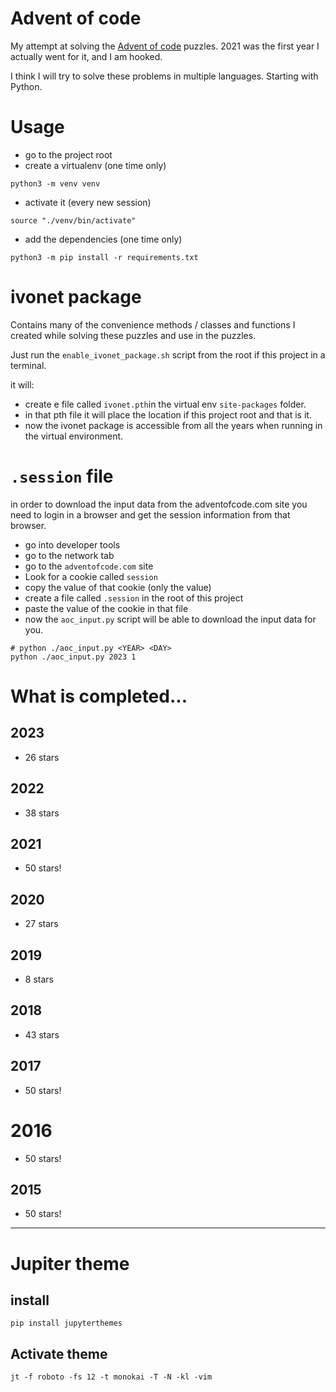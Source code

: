 # Advent of code

My attempt at solving the [Advent of code](https://adventofcode.com) puzzles.
2021 was the first year I actually went for it, and I am hooked.

I think I will try to solve these problems in multiple languages.
Starting with Python.

# Usage

- go to the project root
- create a virtualenv (one time only)

```shell
python3 -m venv venv
```

- activate it (every new session)

```shell
source "./venv/bin/activate"
```

- add the dependencies (one time only)

```shell
python3 -m pip install -r requirements.txt
```

# ivonet package

Contains many of the convenience methods / classes and functions I created while
solving these puzzles and use in the puzzles.

Just run the `enable_ivonet_package.sh` script from the root if this project in
a terminal.

it will:

- create e file called `ivonet.pth`in the virtual env `site-packages` folder.
- in that pth file it will place the location if this project root and that is
  it.
- now the ivonet package is accessible from all the years when running in the
  virtual environment.

# `.session` file

in order to download the input data from the adventofcode.com site you need to login in a browser
and get the session information from that browser.

- go into developer tools
- go to the network tab
- go to the `adventofcode.com` site
- Look for a cookie called `session`
- copy the value of that cookie (only the value)
- create a file called `.session` in the root of this project
- paste the value of the cookie in that file
- now the `aoc_input.py` script will be able to download the input data for you.

```shell
# python ./aoc_input.py <YEAR> <DAY>
python ./aoc_input.py 2023 1
```

# What is completed...

## 2023

- 26 stars

## 2022

- 38 stars

## 2021

- 50 stars!

## 2020

- 27 stars

## 2019

- 8 stars

## 2018

- 43 stars

## 2017

- 50 stars!

# 2016

- 50 stars!

## 2015

- 50 stars!

----

# Jupiter theme

## install

```text
pip install jupyterthemes
```

## Activate theme

```text
jt -f roboto -fs 12 -t monokai -T -N -kl -vim
```
